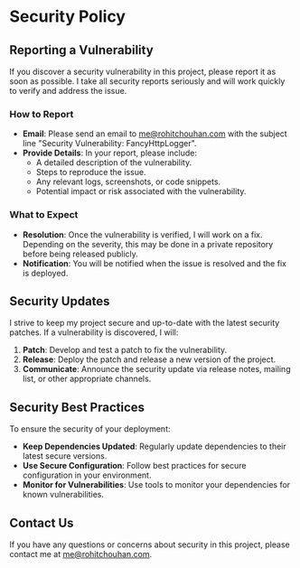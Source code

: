 # Security Policy

## Reporting a Vulnerability

If you discover a security vulnerability in this project, please report it as soon as possible. I take all security reports seriously and will work quickly to verify and address the issue.

### How to Report

- **Email**: Please send an email to [me@rohitchouhan.com](mailto:me@rohitchouhan.com) with the subject line "Security Vulnerability: FancyHttpLogger".
- **Provide Details**: In your report, please include:
  - A detailed description of the vulnerability.
  - Steps to reproduce the issue.
  - Any relevant logs, screenshots, or code snippets.
  - Potential impact or risk associated with the vulnerability.

### What to Expect

- **Resolution**: Once the vulnerability is verified, I will work on a fix. Depending on the severity, this may be done in a private repository before being released publicly.
- **Notification**: You will be notified when the issue is resolved and the fix is deployed.

## Security Updates

I strive to keep my project secure and up-to-date with the latest security patches. If a vulnerability is discovered, I will:

1. **Patch**: Develop and test a patch to fix the vulnerability.
2. **Release**: Deploy the patch and release a new version of the project.
3. **Communicate**: Announce the security update via release notes, mailing list, or other appropriate channels.

## Security Best Practices

To ensure the security of your deployment:

- **Keep Dependencies Updated**: Regularly update dependencies to their latest secure versions.
- **Use Secure Configuration**: Follow best practices for secure configuration in your environment.
- **Monitor for Vulnerabilities**: Use tools to monitor your dependencies for known vulnerabilities.

## Contact Us

If you have any questions or concerns about security in this project, please contact me at [me@rohitchouhan.com](mailto:me@rohitchouhan.com).
